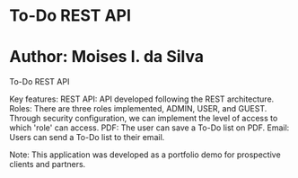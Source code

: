 # To-Do REST API
# Author: Moises I. da Silva

To-Do REST API

Key features:
REST API: API developed following the REST architecture. 
Roles: There are three roles implemented, ADMIN, USER, and GUEST. Through security configuration, we can implement the level of access to which 'role' can access.
PDF: The user can save a To-Do list on PDF.
Email: Users can send a To-Do list to their email.

Note: This application was developed as a portfolio demo for prospective clients and partners.
